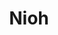 ---
title: Nioh
crosslinks:
- h1z1
- shinju
- ochokocup
- darksouls
- Gamingcirclejerk
- PS4
- gatekeeping
- DarkSouls3JPN
- StreetFighter
- pics
- mallninjashit
- AskReddit
- Naruto
- pumparum
- PS4Deals
- SummerReddit
- AmItheAsshole
- sloths
- SummonSign
---